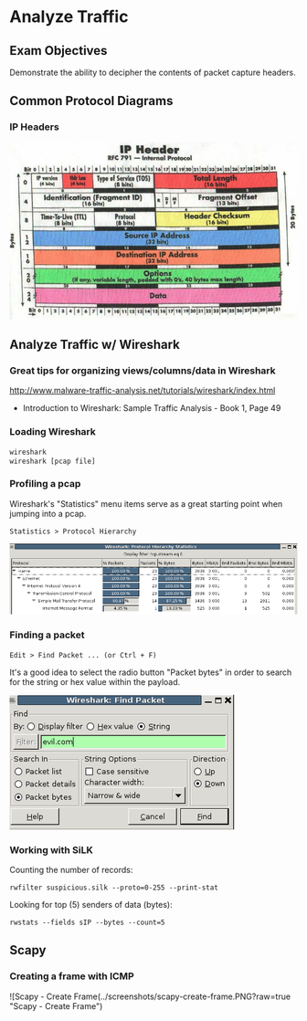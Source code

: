 # Analyze Traffic

## Exam Objectives

Demonstrate the ability to decipher the contents of packet capture headers.

## Common Protocol Diagrams

### IP Headers

![IP Header](../screenshots/ip-header.PNG?raw=true "IP Header")

## Analyze Traffic w/ Wireshark

### Great tips for organizing views/columns/data in Wireshark

http://www.malware-traffic-analysis.net/tutorials/wireshark/index.html

* Introduction to Wireshark: Sample Traffic Analysis - Book 1, Page 49

### Loading Wireshark

```
wireshark
wireshark [pcap file]
```

### Profiling a pcap

Wireshark's "Statistics" menu items serve as a great starting point when jumping into a pcap.  

```
Statistics > Protocol Hierarchy
```

![Protocol Hierarchy](../screenshots/analyze-traffic-wireshark-statistics.PNG?raw=true "Protocol Hierarchy")

### Finding a packet

```
Edit > Find Packet ... (or Ctrl + F)
```

It's a good idea to select the radio button "Packet bytes" in order to search for the string or hex value within the payload.

![Find Packet](../screenshots/analyze-traffic-find-packet.PNG?raw=true "Find Packet")

### Working with SiLK

Counting the number of records:

```
rwfilter suspicious.silk --proto=0-255 --print-stat
```

Looking for top (5) senders of data (bytes):

```
rwstats --fields sIP --bytes --count=5
```

## Scapy

### Creating a frame with ICMP

![Scapy - Create Frame(../screenshots/scapy-create-frame.PNG?raw=true "Scapy - Create Frame")


